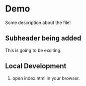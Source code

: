 # Demo

Some description about the file!

## Subheader being added

This is going to be exciting.

## Local Development
1. open index.html in your browser.
